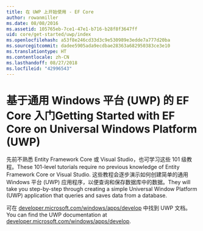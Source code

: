 ```yaml
---
title: 在 UWP 上开始使用 - EF Core
author: rowanmiller
ms.date: 08/08/2016
ms.assetid: 105765eb-7ce1-47e1-b716-b28f8f3647ff
uid: core/get-started/uwp/index
ms.openlocfilehash: a53f8e246cd33d3c9e530989e3edde7a777d20ba
ms.sourcegitcommit: dadee5905ada9ecdbae28363a682950383ce3e10
ms.translationtype: HT
ms.contentlocale: zh-CN
ms.lasthandoff: 08/27/2018
ms.locfileid: "42996543"
---
```

# <a name="getting-started-with-ef-core-on-universal-windows-platform-uwp"></a><span data-ttu-id="24180-102">基于通用 Windows 平台 (UWP) 的 EF Core 入门</span><span class="sxs-lookup"><span data-stu-id="24180-102">Getting Started with EF Core on Universal Windows Platform (UWP)</span></span>

<span data-ttu-id="24180-103">先前不熟悉 Entity Framework Core 或 Visual Studio，也可学习这些 101 级教程。</span><span class="sxs-lookup"><span data-stu-id="24180-103">These 101-level tutorials require no previous knowledge of Entity Framework Core or Visual Studio.</span></span> <span data-ttu-id="24180-104">这些教程会逐步演示如何创建简单的通用 Windows 平台 (UWP) 应用程序，以便查询和保存数据库中的数据。</span><span class="sxs-lookup"><span data-stu-id="24180-104">They will take you step-by-step through creating a simple Universal Window Platform (UWP) application that queries and saves data from a database.</span></span>

<span data-ttu-id="24180-105">可在 [developer.microsoft.com/windows/apps/develop](https://developer.microsoft.com/windows/apps/develop) 中找到 UWP 文档。</span><span class="sxs-lookup"><span data-stu-id="24180-105">You can find the UWP documentation at [developer.microsoft.com/windows/apps/develop](https://developer.microsoft.com/windows/apps/develop).</span></span>
